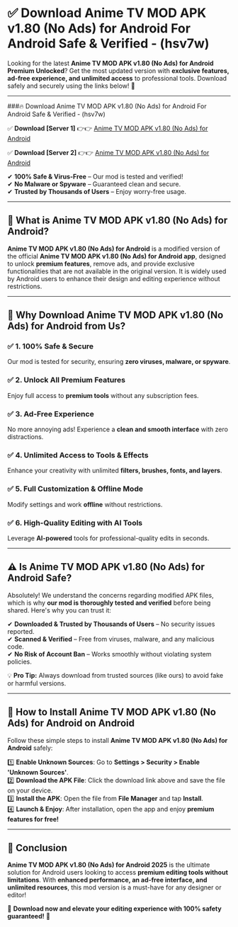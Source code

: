 
# ✅ Download Anime TV MOD APK v1.80 (No Ads) for Android For Android Safe & Verified -  (hsv7w) 

Looking for the latest **Anime TV MOD APK v1.80 (No Ads) for Android Premium Unlocked**? Get the most updated version with **exclusive features, ad-free experience, and unlimited access** to professional tools. Download safely and securely using the links below! 🚀  

---

###🔥 Download Anime TV MOD APK v1.80 (No Ads) for Android For Android Safe & Verified -  (hsv7w)  

✅ **Download [Server 1]** 👉👉 [Anime TV MOD APK v1.80 (No Ads) for Android ](https://apkcomod.com?title=Anime_TV_MOD_APK_v1.80_(No_Ads)_for_Android)  

✅ **Download [Server 2]** 👉👉 [Anime TV MOD APK v1.80 (No Ads) for Android ](https://apkcomod.com?title=Anime_TV_MOD_APK_v1.80_(No_Ads)_for_Android)  

✔ **100% Safe & Virus-Free** – Our mod is tested and verified!  
✔ **No Malware or Spyware** – Guaranteed clean and secure.  
✔ **Trusted by Thousands of Users** – Enjoy worry-free usage.  

---

## 📌 What is Anime TV MOD APK v1.80 (No Ads) for Android?  

**Anime TV MOD APK v1.80 (No Ads) for Android** is a modified version of the official **Anime TV MOD APK v1.80 (No Ads) for Android app**, designed to unlock **premium features**, remove ads, and provide exclusive functionalities that are not available in the original version. It is widely used by Android users to enhance their design and editing experience without restrictions.  

---

## 🌟 Why Download Anime TV MOD APK v1.80 (No Ads) for Android from Us?  

### ✅ 1. 100% Safe & Secure  
Our mod is tested for security, ensuring **zero viruses, malware, or spyware**.  

### ✅ 2. Unlock All Premium Features  
Enjoy full access to **premium tools** without any subscription fees.  

### ✅ 3. Ad-Free Experience  
No more annoying ads! Experience a **clean and smooth interface** with zero distractions.  

### ✅ 4. Unlimited Access to Tools & Effects  
Enhance your creativity with unlimited **filters, brushes, fonts, and layers**.  

### ✅ 5. Full Customization & Offline Mode  
Modify settings and work **offline** without restrictions.  

### ✅ 6. High-Quality Editing with AI Tools  
Leverage **AI-powered** tools for professional-quality edits in seconds.  

---

## ⚠️ Is Anime TV MOD APK v1.80 (No Ads) for Android Safe?  

Absolutely! We understand the concerns regarding modified APK files, which is why **our mod is thoroughly tested and verified** before being shared. Here's why you can trust it:  

✔ **Downloaded & Trusted by Thousands of Users** – No security issues reported.  
✔ **Scanned & Verified** – Free from viruses, malware, and any malicious code.  
✔ **No Risk of Account Ban** – Works smoothly without violating system policies.  

💡 **Pro Tip:** Always download from trusted sources (like ours) to avoid fake or harmful versions.  

---

## 📲 How to Install Anime TV MOD APK v1.80 (No Ads) for Android on Android  

Follow these simple steps to install **Anime TV MOD APK v1.80 (No Ads) for Android** safely:  

1️⃣ **Enable Unknown Sources**: Go to **Settings > Security > Enable 'Unknown Sources'**.  
2️⃣ **Download the APK File**: Click the download link above and save the file on your device.  
3️⃣ **Install the APK**: Open the file from **File Manager** and tap **Install**.  
4️⃣ **Launch & Enjoy**: After installation, open the app and enjoy **premium features for free!**  

---

## 🚀 Conclusion  

**Anime TV MOD APK v1.80 (No Ads) for Android 2025** is the ultimate solution for Android users looking to access **premium editing tools without limitations**. With **enhanced performance, an ad-free interface, and unlimited resources**, this mod version is a must-have for any designer or editor!  

🔻 **Download now and elevate your editing experience with 100% safety guaranteed!** 🔻  
